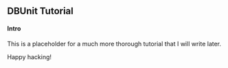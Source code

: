  ## DBUnit Tutorial

#### Intro
This is a placeholder for a much more thorough tutorial that I will write later.

Happy hacking!
